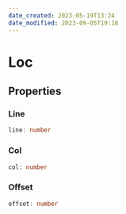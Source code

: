 ```yaml
---
date_created: 2023-05-19T13:24
date_modified: 2023-09-05T19:18
---
```

# Loc

## Properties

### Line

```ts
line: number
```

### Col

```ts
col: number
```

### Offset

```ts
offset: number
```

